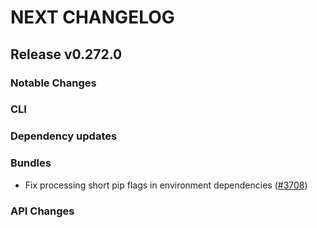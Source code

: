 # NEXT CHANGELOG

## Release v0.272.0

### Notable Changes

### CLI

### Dependency updates

### Bundles
* Fix processing short pip flags in environment dependencies ([#3708](https://github.com/databricks/cli/pull/3708))

### API Changes
